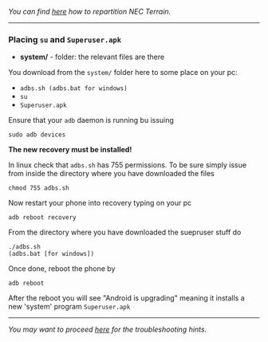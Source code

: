 *You can find [here](repart-howto.md) how to repartition NEC Terrain.*

---

### Placing `su` and `Superuser.apk`

* **system/** - folder: the relevant files are there

You download from the `system/` folder here to some place on your pc:
* `adbs.sh (adbs.bat for windows)`
* `su`
* `Superuser.apk`

Ensure that your `adb` daemon is running bu issuing
```
sudo adb devices
```
**The new recovery must be installed!**

In linux check that `adbs.sh` has 755 permissions. To be sure simply issue from inside the directory where you have downloaded the files
```
chmod 755 adbs.sh
```
Now restart your phone into recovery typing on your pc
```
adb reboot recovery
```
From the directory where you have downloaded the suepruser stuff do
```
./adbs.sh
(adbs.bat [for windows])
```
Once done, reboot the phone by
```
adb reboot
```
After the reboot you will see "Android is upgrading" meaning it installs a new 'system' program `Superuser.apk`

---

*You may want to proceed [here](ts.md) for the troubleshooting hints.*
